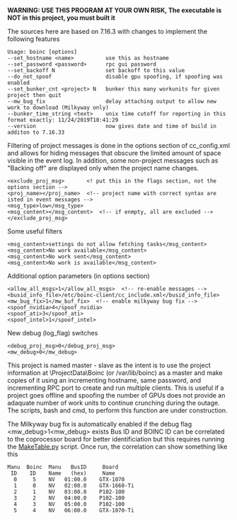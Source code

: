 **WARNING: USE THIS PROGRAM AT YOUR OWN RISK,  The executable is NOT in this project, you must built it**

The sources here are based on 7.16.3 with changes to implement the following features
```
Usage: boinc [options]
--set_hostname <name>          use this as hostname  
--set_password <password>      rpc gui password
--set_backoff N                set backoff to this value
--do_not_spoof                 disable gpu spoofing, if spoofing was enabled
--set_bunker_cnt <project> N   bunker this many workunits for given project then quit  
--mw_bug_fix                   delay attaching output to allow new work to download (Milkyway only)
--bunker_time_string <text>    unix time cutoff for reporting in this format exactly: 11/24/2019T10:41:29
--version                      now gives date and time of build in additon to 7.16.33
```
Filtering of project messages is done in the options section of cc_config.xml and allows for
hiding messages that obscure the limited amount of space visible in the event log.  In addition, 
some non-project messages such as "Backing off" are displayed only when the project name changes.
```
<exclude_proj_msg>       <! put this in the flags section, not the options section -->
<proj_name></proj_name>  <!-- project name with correct syntax are isted in event messages -->
<msg_type>low</msg_type>
<msg_content></msg_content>  <!-- if enmpty, all are excluded -->
</exclude_proj_msg>
```
Some useful filters
```
<msg_content>settings do not allow fetching tasks</msg_content>
<msg_content>No work available</msg_content>
<msg_content>No work sent</msg_content>
<msg_content>No work is available</msg_content>
```
Additional option parameters (in options section)
```
<allow_all_msgs>1</allow_all_msgs>  <!-- re-enable messages -->
<busid_info_file>/etc/boinc-client/cc_include.xml</busid_info_file>
<mw_bug_fix>1</mw_buf_fix>  <!-- enable milkyway bug fix -->
<spoof_nvidia>4</spoof_nvidia> 
<spoof_ati>3</spoof_ati>     
<spoof_intel>1</spoof_intel>   
```       
New debug (log_flag) switches
```
<debug_proj_msg>0</debug_proj_msg>
<mw_debug>0</mw_debug>
```

This project is named master - slave as the intent is to use the project information at \ProjectData\Boinc
(or /var/lib/boinc) as a master and make copies of it using an incrementing hostname, same password, and
incrementing RPC port to create and run multiple clients. This is useful if a project goes offline and
spoofing the number of GPUs does not provide an adaquate number of work units to continue crunching during
the outage. The scripts, bash and cmd, to perform this function are under construction.

The Milkyway bug fix is automatically enabled if the debug flag <mw_debug>1<mw_debug> exists
Bus ID and BOINC ID can be correlated to the coprocessor board for better identificiation but this
requires running the [MakeTable.py](https://github.com/JStateson/BoincTasks) script.  Once run, the correlation can show something like this
```
Manu  Boinc  Manu   BusID     Board
 ID    ID    Name   (hex)     Name
  0     5    NV   01:00.0    GTX-1070	
  1     0    NV   02:00.0    GTX-1660-Ti	
  2     1    NV   03:00.0    P102-100	
  3     2    NV   04:00.0    P102-100	
  4     3    NV   05:00.0    P102-100	
  5     4    NV   06:00.0    GTX-1070-Ti
  ```
